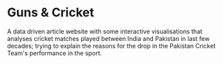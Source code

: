 # Guns & Cricket

A data driven article website with some interactive visualisations that analyses cricket matches played between India and Pakistan in last few decades; trying to explain the reasons for the drop in the Pakistan Cricket Team's performance in the sport. 
